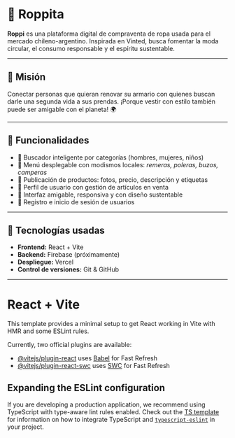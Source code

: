 # 👕 Roppita

**Roppi** es una plataforma digital de compraventa de ropa usada para el mercado chileno-argentino. Inspirada en Vinted, busca fomentar la moda circular, el consumo responsable y el espíritu sustentable.

---

## 🌱 Misión

Conectar personas que quieran renovar su armario con quienes buscan darle una segunda vida a sus prendas. ¡Porque vestir con estilo también puede ser amigable con el planeta! 🌍

---

## 🧩 Funcionalidades

- 🔎 Buscador inteligente por categorías (hombres, mujeres, niños)
- 🧥 Menú desplegable con modismos locales: *remeras, poleras, buzos, camperas*
- 🛒 Publicación de productos: fotos, precio, descripción y etiquetas
- 👤 Perfil de usuario con gestión de artículos en venta
- 📱 Interfaz amigable, responsiva y con diseño sustentable
- 🔐 Registro e inicio de sesión de usuarios

---

## 🚀 Tecnologías usadas

- **Frontend:** React + Vite
- **Backend:** Firebase (próximamente)
- **Despliegue:** Vercel
- **Control de versiones:** Git & GitHub

---

# React + Vite

This template provides a minimal setup to get React working in Vite with HMR and some ESLint rules.

Currently, two official plugins are available:

- [@vitejs/plugin-react](https://github.com/vitejs/vite-plugin-react/blob/main/packages/plugin-react) uses [Babel](https://babeljs.io/) for Fast Refresh
- [@vitejs/plugin-react-swc](https://github.com/vitejs/vite-plugin-react/blob/main/packages/plugin-react-swc) uses [SWC](https://swc.rs/) for Fast Refresh

## Expanding the ESLint configuration

If you are developing a production application, we recommend using TypeScript with type-aware lint rules enabled. Check out the [TS template](https://github.com/vitejs/vite/tree/main/packages/create-vite/template-react-ts) for information on how to integrate TypeScript and [`typescript-eslint`](https://typescript-eslint.io) in your project.
